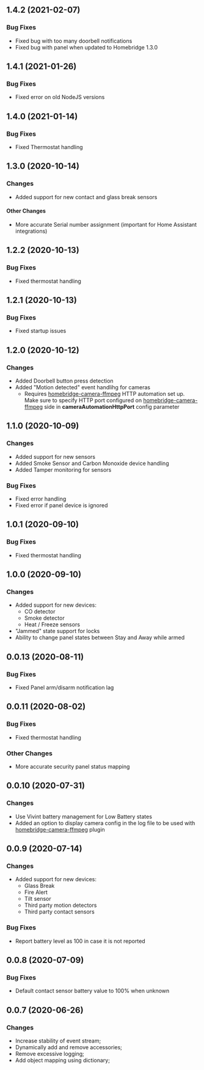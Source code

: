 ## 1.4.2 (2021-02-07)
### Bug Fixes
- Fixed bug with too many doorbell notifications
- Fixed bug with panel when updated to Homebridge 1.3.0

## 1.4.1 (2021-01-26)
### Bug Fixes
- Fixed error on old NodeJS versions

## 1.4.0 (2021-01-14)
### Bug Fixes
- Fixed Thermostat handling

## 1.3.0 (2020-10-14)
### Changes
- Added support for new contact and glass break sensors
#### Other Changes
- More accurate Serial number assignment (important for Home Assistant integrations)

## 1.2.2 (2020-10-13)
### Bug Fixes
- Fixed thermostat handling

## 1.2.1 (2020-10-13)
### Bug Fixes
- Fixed startup issues

## 1.2.0 (2020-10-12)
### Changes
- Added Doorbell button press detection 
- Added "Motion detected" event handlihg for cameras
    - Requires [homebridge-camera-ffmpeg](https://github.com/Sunoo/homebridge-camera-ffmpeg) HTTP automation set up. Make sure to specify HTTP port configured on [homebridge-camera-ffmpeg](https://github.com/Sunoo/homebridge-camera-ffmpeg) side in **cameraAutomationHttpPort** config parameter

## 1.1.0 (2020-10-09)
### Changes
- Added support for new sensors
- Added Smoke Sensor and Carbon Monoxide device handling
- Added Tamper monitoring for sensors
### Bug Fixes
- Fixed error handling
- Fixed error if panel device is ignored

## 1.0.1 (2020-09-10)
### Bug Fixes
- Fixed thermostat handling

## 1.0.0 (2020-09-10)
### Changes
- Added support for new devices:
    - CO detector
    - Smoke detector
    - Heat / Freeze sensors
- "Jammed" state support for locks
- Ability to change panel states between Stay and Away while armed

## 0.0.13 (2020-08-11)
### Bug Fixes
- Fixed Panel arm/disarm notification lag

## 0.0.11 (2020-08-02)
### Bug Fixes
- Fixed thermostat handling
### Other Changes
- More accurate security panel status mapping

## 0.0.10 (2020-07-31)
### Changes
- Use Vivint battery management for Low Battery states
- Added an option to display camera config in the log file to be used with [homebridge-camera-ffmpeg](https://github.com/Sunoo/homebridge-camera-ffmpeg) plugin

## 0.0.9 (2020-07-14)
### Changes
- Added support for new devices:
    - Glass Break
    - Fire Alert
    - Tilt sensor
    - Third party motion detectors
    - Third party contact sensors

### Bug Fixes
- Report battery level as 100 in case it is not reported

## 0.0.8 (2020-07-09)
### Bug Fixes
- Default contact sensor battery value to 100% when unknown

## 0.0.7 (2020-06-26)
### Changes
- Increase stability of event stream;
- Dynamically add and remove accessories;
- Remove excessive logging;
- Add object mapping using dictionary;
